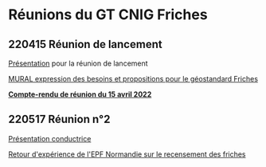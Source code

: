 # Réunions du GT CNIG Friches

## 220415 Réunion de lancement

[Présentation](https://github.com/cnigfr/Friches/blob/main/r%C3%A9unions/220405_Presa_GT_CNIG_Friches_220405.pdf) pour la réunion de lancement

[MURAL expression des besoins et propositions pour le géostandard Friches](https://github.com/cnigfr/Friches/blob/main/r%C3%A9unions/220411_MURAL_GT%20CNIG%20FRICHES.png)

**[Compte-rendu de réunion du 15 avril 2022](https://github.com/cnigfr/Friches/blob/main/r%C3%A9unions/220412_CR_GT_FRICHES_CNIG_220405.pdf)**

## 220517 Réunion n°2
[Présentation conductrice](https://github.com/cnigfr/Friches/blob/main/r%C3%A9unions/220516_Presa_GT_CNIG_Friches_220517.pdf)

[Retour d'expérience de l'EPF Normandie sur le recensement des friches](https://github.com/cnigfr/Friches/blob/main/r%C3%A9unions/220517_Presentation_EPF_Normandie_CNIG_20220517.pdf)




